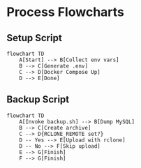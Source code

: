 # Process Flowcharts

## Setup Script
```mermaid
flowchart TD
    A[Start] --> B[Collect env vars]
    B --> C[Generate .env]
    C --> D[Docker Compose Up]
    D --> E[Done]
```

## Backup Script
```mermaid
flowchart TD
    A[Invoke backup.sh] --> B[Dump MySQL]
    B --> C[Create archive]
    C --> D{RCLONE_REMOTE set?}
    D -- Yes --> E[Upload with rclone]
    D -- No --> F[Skip upload]
    E --> G[Finish]
    F --> G[Finish]
```
